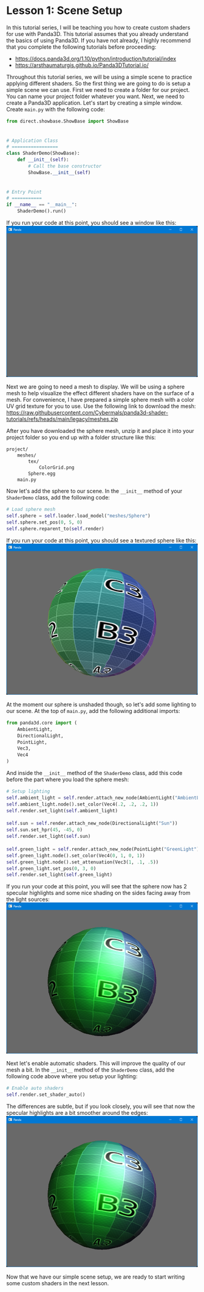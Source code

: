 # Lesson 1: Scene Setup

In this tutorial series, I will be teaching you how to create custom shaders for use with Panda3D. This tutorial assumes that you already understand the basics of using Panda3D. If you have not already, I highly recommend that you complete the following tutorials before proceeding:
* https://docs.panda3d.org/1.10/python/introduction/tutorial/index
* https://arsthaumaturgis.github.io/Panda3DTutorial.io/

Throughout this tutorial series, we will be using a simple scene to practice applying different shaders. So the first thing we are going to do is setup a simple scene we can use. First we need to create a folder for our project. You can name your project folder whatever you want. Next, we need to create a Panda3D application. Let's start by creating a simple window. Create `main.py` with the following code:
```python
from direct.showbase.ShowBase import ShowBase


# Application Class
# =================
class ShaderDemo(ShowBase):
    def __init__(self):
        # Call the base constructor
        ShowBase.__init__(self)


# Entry Point
# ===========
if __name__ == "__main__":
    ShaderDemo().run()

```

If you run your code at this point, you should see a window like this:  
![window screenshot](https://github.com/Cybermals/panda3d-shader-tutorials/blob/main/legacy/01-scene_setup/screenshots/01-window.png?raw=true)

Next we are going to need a mesh to display. We will be using a sphere mesh to help visualize the effect different shaders have on the surface of a mesh. For convenience, I have prepared a simple sphere mesh with a color UV grid texture for you to use. Use the following link to download the mesh:  
https://raw.githubusercontent.com/Cybermals/panda3d-shader-tutorials/refs/heads/main/legacy/meshes.zip  

After you have downloaded the sphere mesh, unzip it and place it into your project folder so you end up with a folder structure like this:
```
project/
    meshes/
        tex/
            ColorGrid.png
        Sphere.egg
    main.py
```

Now let's add the sphere to our scene. In the `__init__` method of your `ShaderDemo` class, add the following code:
```python
# Load sphere mesh
self.sphere = self.loader.load_model("meshes/Sphere")
self.sphere.set_pos(0, 5, 0)
self.sphere.reparent_to(self.render)
```

If you run your code at this point, you should see a textured sphere like this:  
![sphere](https://github.com/Cybermals/panda3d-shader-tutorials/blob/main/legacy/01-scene_setup/screenshots/02-sphere.png?raw=true)

At the moment our sphere is unshaded though, so let's add some lighting to our scene. At the top of `main.py`, add the following additional imports:
```python
from panda3d.core import (
    AmbientLight,
    DirectionalLight,
    PointLight,
    Vec3,
    Vec4
)
```

And inside the `__init__` method of the `ShaderDemo` class, add this code before the part where you load the sphere mesh:
```python
# Setup lighting
self.ambient_light = self.render.attach_new_node(AmbientLight("AmbientLight"))
self.ambient_light.node().set_color(Vec4(.2, .2, .2, 1))
self.render.set_light(self.ambient_light)

self.sun = self.render.attach_new_node(DirectionalLight("Sun"))
self.sun.set_hpr(45, -45, 0)
self.render.set_light(self.sun)

self.green_light = self.render.attach_new_node(PointLight("GreenLight"))
self.green_light.node().set_color(Vec4(0, 1, 0, 1))
self.green_light.node().set_attenuation(Vec3(1, .1, .5))
self.green_light.set_pos(0, 3, 0)
self.render.set_light(self.green_light)
```

If you run your code at this point, you will see that the sphere now has 2 specular highlights and some nice shading on the sides facing away from the light sources:  
![shaded sphere](https://github.com/Cybermals/panda3d-shader-tutorials/blob/main/legacy/01-scene_setup/screenshots/03-shaded_sphere.png?raw=true)

Next let's enable automatic shaders. This will improve the quality of our mesh a bit. In the `__init__` method of the `ShaderDemo` class, add the following code above where you setup your lighting:
```python
# Enable auto shaders
self.render.set_shader_auto()
```

The differences are subtle, but if you look closely, you will see that now the specular highlights are a bit smoother around the edges:  
![auto shaded sphere](https://github.com/Cybermals/panda3d-shader-tutorials/blob/main/legacy/01-scene_setup/screenshots/04-auto_shader.png?raw=true)

Now that we have our simple scene setup, we are ready to start writing some custom shaders in the next lesson.
